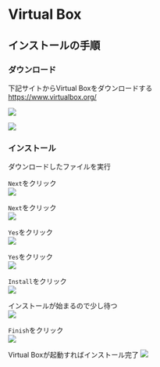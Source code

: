 # Virtual Box

## インストールの手順

### ダウンロード

下記サイトからVirtual Boxをダウンロードする  
https://www.virtualbox.org/

![](images/001.jpg)

![](images/002.png)

### インストール

ダウンロードしたファイルを実行

`Next`をクリック  
![](images/003.png)

`Next`をクリック  
![](images/004.png)

`Yes`をクリック  
![](images/005.png)

`Yes`をクリック  
![](images/006.png)

`Install`をクリック  
![](images/007.png)

インストールが始まるので少し待つ  
![](images/008.png)

`Finish`をクリック  
![](images/009.png)

Virtual Boxが起動すればインストール完了
![](images/010.png)
